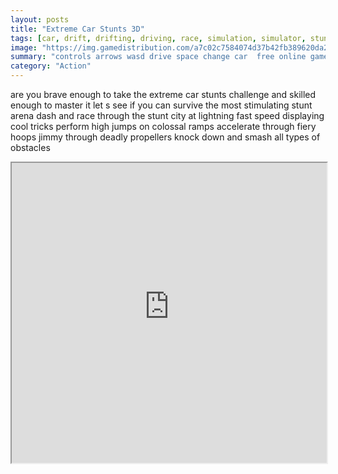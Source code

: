 ```yaml
---
layout: posts
title: "Extreme Car Stunts 3D"
tags: [car, drift, drifting, driving, race, simulation, simulator, stunt, stunts, free, online, games, oyna, game, free, games, play, play, games]
image: "https://img.gamedistribution.com/a7c02c7584074d37b42fb389620da2ce-512x384.jpeg"
summary: "controls arrows wasd drive space change car  free online games oyna game free games play play games"
category: "Action"
---
```


are you brave enough to take the extreme car stunts challenge and skilled enough to master it let s see if you can survive the most stimulating stunt arena dash and race through the stunt city at lightning fast speed displaying cool tricks perform high jumps on colossal ramps accelerate through fiery hoops jimmy through deadly propellers knock down and smash all types of obstacles

<iframe width="100%" height="480px;" src="https://html5.gamedistribution.com/a7c02c7584074d37b42fb389620da2ce/"></iframe>